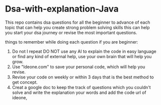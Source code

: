 # Dsa-with-explanation-Java
This repo contains dsa questions for all the beginner to advance of each topic that can help you create strong problem solving skills
this can help you start your dsa journey or revise the most important questions.

things to remember while doing each question if you are beginner:
1. Do not I repeat DO NOT use any AI to explain the code in easy language or find any kind of external help, use your own brain that will help you grow.
2. Use "Ideone.com" to save your personal code, which will help you revise.
3. Revise your code on weekly or within 3 days that is the best method to get concept.
4. Creat a google doc to keep the track of questions which you couldn't solve and write the explanation your words and add the code url of ideone,

